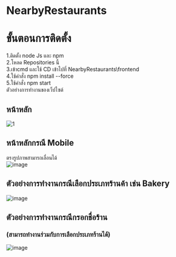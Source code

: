 # NearbyRestaurants

# ขั้นตอนการติดตั้ง<br />
1.ติดตั้ง node Js และ npm<br />
2.โหลด Repositories นี้<br />
3.เข้าcmd และใช้ CD เข้าไปที่ NearbyRestaurants\frontend<br />
4.ใช้คำสั่ง npm install --force<br />
5.ใช้คำสั่ง npm start<br />
ตัวอย่างการทำงานของเว็ปไซต์<br />
## หน้าหลัก
![1](https://user-images.githubusercontent.com/89379680/211829623-1513f9ac-d014-482c-b77c-7732fa62745e.png)
<br />

## หน้าหลักกรณี Mobile<br />
ตรงรูปภาพสามารถเลื่อนได้ <br />
![image](https://user-images.githubusercontent.com/89379680/211830958-71097b04-c74f-4ef5-8084-b922e8d8384a.png)

## ตัวอย่างการทำงานกรณีเลือกประเภทร้านค้า เช่น Bakery <br />
![image](https://user-images.githubusercontent.com/89379680/211831272-5b362a9c-6d29-4c62-a5c6-d03ac4abfda8.png)
## ตัวอย่างการทำงานกรณีกรอกชื่อร้าน <br />
### (สามารถทำงานร่วมกับการเลือกประเภทร้านได้)
![image](https://user-images.githubusercontent.com/89379680/211831533-028e1062-4c9e-429a-a344-973c20173f7b.png)


